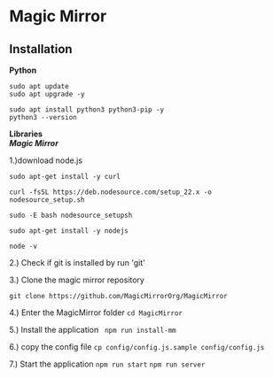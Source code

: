 # Magic Mirror
## Installation
**Python**
```
sudo apt update
sudo apt upgrade -y
```
```
sudo apt install python3 python3-pip -y
python3 --version
```

**Libraries**<br />
***Magic Mirror***

1.)download node.js
```
sudo apt-get install -y curl
```
```
curl -fsSL https://deb.nodesource.com/setup_22.x -o nodesource_setup.sh
```
```
sudo -E bash nodesource_setupsh
```
```
sudo apt-get install -y nodejs
```
```
node -v
```

2.) Check if git is installed by run 'git'

3.) Clone the magic mirror repository
```
git clone https://github.com/MagicMirrorOrg/MagicMirror
```

4.) Enter the MagicMirror folder
```cd MagicMirror```

5.) Install the application
``` npm run install-mm```

6.) copy the config file
```cp config/config.js.sample config/config.js```

7.) Start the application
```npm run start```
```npm run server```
